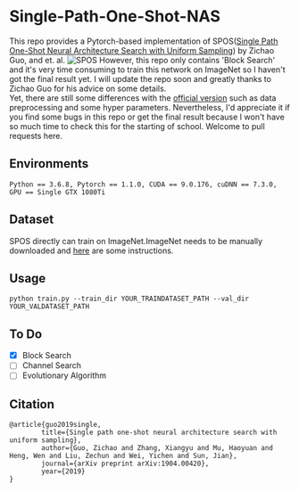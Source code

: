 # Single-Path-One-Shot-NAS
This repo provides a Pytorch-based implementation of SPOS([Single Path One-Shot Neural Architecture Search with Uniform Sampling](https://arxiv.org/abs/1904.00420))  by Zichao Guo, and et. al.
![SPOS](https://github.com/ShunLu91/Single-Path-One-Shot-NAS/blob/master/img/SPOS.jpg)
However, this repo only contains 'Block Search' and it's very time consuming to train this network on ImageNet so I haven't got the final result yet. I will update the repo soon and greatly thanks to Zichao Guo for his advice on some details.      
Yet, there are still some differences with the [official version](https://github.com/megvii-model/ShuffleNet-Series/tree/master/OneShot) such as data preprocessing and some hyper parameters. Nevertheless, I'd appreciate it if you find some bugs in this repo or get the final result because I won't have so much time to check this for the starting of school. Welcome to pull requests here.        
                
## Environments    
```
Python == 3.6.8, Pytorch == 1.1.0, CUDA == 9.0.176, cuDNN == 7.3.0, GPU == Single GTX 1080Ti 
```

## Dataset   
SPOS directly can train on ImageNet.ImageNet needs to be manually downloaded and [here](https://github.com/pytorch/examples/tree/master/imagenet) are some instructions.   
         
## Usage
```
python train.py --train_dir YOUR_TRAINDATASET_PATH --val_dir YOUR_VALDATASET_PATH
```

## To Do
- [x] Block Search
- [ ] Channel Search
- [ ] Evolutionary Algorithm
             
## Citation
```
@article{guo2019single,
        title={Single path one-shot neural architecture search with uniform sampling},
        author={Guo, Zichao and Zhang, Xiangyu and Mu, Haoyuan and Heng, Wen and Liu, Zechun and Wei, Yichen and Sun, Jian},
        journal={arXiv preprint arXiv:1904.00420},
        year={2019}
}
```
